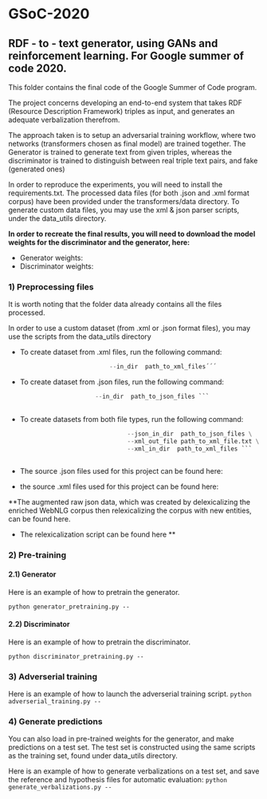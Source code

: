 # GSoC-2020
## RDF - to - text generator, using GANs and reinforcement learning. For Google summer of code 2020.

This folder contains the final code of the Google Summer of Code program.

The project concerns developing an end-to-end system that takes RDF (Resource Description Framework) triples as input, and generates an adequate verbalization therefrom.

The approach taken is to setup an adversarial training workflow, where two networks (transformers chosen as final model) are trained together.
The Generator is trained to generate text from given triples, whereas the discriminator is trained to distinguish between real triple text pairs, and fake (generated ones)

In order to reproduce the experiments, you will need to install the requirements.txt. The processed data files (for both .json and .xml format corpus) have been provided under the transformers/data directory. To generate custom data files, you may use the xml & json parser scripts, under the data_utils directory.

**In order to recreate the final results, you will need to download the model weights for the discriminator and the generator, here:**

- Generator weights:
- Discriminator weights: 


### 1) Preprocessing files

It is worth noting that the folder data already contains all the files processed.

In order to use a custom dataset (from .xml or .json format files), you may use the scripts from the data_utils directory

- To create dataset from .xml files, run the following command:
  
  ```python xml_parser.py --out_file path_to_output_file.txt
                           --in_dir  path_to_xml_files´´´

- To create dataset from .json files, run the following command:
  
  ``` python xml_parser.py --out_file path_to_output_file.txt \
                       --in_dir  path_to_json_files ```
                       
- To create datasets from both file types, run the following command:
  
  ``` python create_raw_datasets.py --json_out_file path_to_json_output_file.txt \
                                --json_in_dir  path_to_json_files \
                                --xml_out_file path_to_xml_file.txt \
                                --xml_in_dir  path_to_xml_files ```
                 
- The source .json files used for this project can be found here:
- the source .xml files used for this project can be found here:

**The augmented raw json data, which was created by delexicalizing the enriched WebNLG corpus then
relexicalizing the corpus with new entities, can be found here.
- The relexicalization script can be found here **

### 2) Pre-training

#### 2.1) Generator
Here is an example of how to pretrain the generator.

  ``` python generator_pretraining.py -- ```
  

#### 2.2) Discriminator
Here is an example of how to pretrain the discriminator.

  ``` python discriminator_pretraining.py -- ```
  
### 3) Adverserial training
Here is an example of how to launch the adverserial training script.
  ``` python adverserial_training.py -- ```
  
### 4) Generate predictions

You can also load in pre-trained weights for the generator, and make predictions on a test set.
The test set is constructed using the same scripts as the training set, found under data_utils directory.

Here is an example of how to generate verbalizations on a test set, and save the reference and hypothesis files for automatic evaluation:
  ``` python generate_verbalizations.py -- ```
  
  

